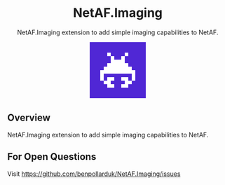 <div align="center">

# NetAF.Imaging
NetAF.Imaging extension to add simple imaging capabilities to NetAF.

![icon](.nuget/Icon.bmp)

</div>

## Overview
NetAF.Imaging extension to add simple imaging capabilities to NetAF.

## For Open Questions
Visit https://github.com/benpollarduk/NetAF.Imaging/issues

